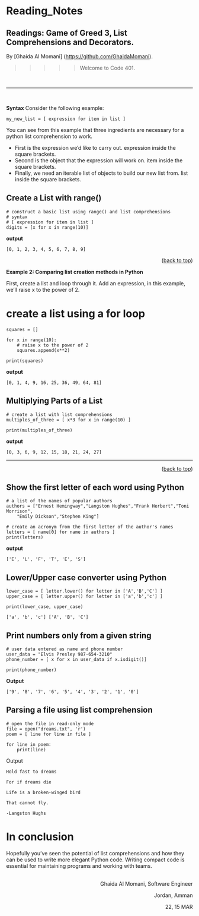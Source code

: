 # Reading_Notes
## Readings: Game of Greed 3, List Comprehensions and Decorators.

By [Ghaida Al Momani] (https://github.com/GhaidaMomani).

>>>>>Welcome to Code 401.
<br/>
<hr/>
<br/>


**Syntax**
Consider the following example:

```
my_new_list = [ expression for item in list ]
```
You can see from this example that three ingredients are necessary for a python list comprehension to work.

* First is the expression we’d like to carry out. expression inside the square brackets.
* Second is the object that the expression will work on. item inside the square brackets.
* Finally, we need an iterable list of objects to build our new list from. list inside the square brackets.

 ## Create a List with range()
```
# construct a basic list using range() and list comprehensions
# syntax
# [ expression for item in list ]
digits = [x for x in range(10)]

```

**output**
```
[0, 1, 2, 3, 4, 5, 6, 7, 8, 9]
```

<p align="right">(<a href="#top">back to top</a>)</p>

**Example 2: Comparing list creation methods in Python**

First, create a list and loop through it. Add an expression, in this example, we’ll raise x to the power of 2.

# create a list using a for loop
```
squares = []

for x in range(10):
    # raise x to the power of 2
    squares.append(x**2)

print(squares)
```
**output**
```
[0, 1, 4, 9, 16, 25, 36, 49, 64, 81]
```
## Multiplying Parts of a List

```
# create a list with list comprehensions
multiples_of_three = [ x*3 for x in range(10) ]

print(multiples_of_three)

```
**output**
```
[0, 3, 6, 9, 12, 15, 18, 21, 24, 27]

```
<hr/>
<p align="right">(<a href="#top">back to top</a>)</p>


## Show the first letter of each word using Python

```
# a list of the names of popular authors
authors = ["Ernest Hemingway","Langston Hughes","Frank Herbert","Toni Morrison",
    "Emily Dickson","Stephen King"]

# create an acronym from the first letter of the author's names
letters = [ name[0] for name in authors ]
print(letters)

```

**output**
```
['E', 'L', 'F', 'T', 'E', 'S']

```

## Lower/Upper case converter using Python

```
lower_case = [ letter.lower() for letter in ['A','B','C'] ]
upper_case = [ letter.upper() for letter in ['a','b','c'] ]

print(lower_case, upper_case)
```
```
['a', 'b', 'c'] ['A', 'B', 'C']
```
## Print numbers only from a given string
```
# user data entered as name and phone number
user_data = "Elvis Presley 987-654-3210"
phone_number = [ x for x in user_data if x.isdigit()]

print(phone_number)
```
**Output**
```
['9', '8', '7', '6', '5', '4', '3', '2', '1', '0']
```
## Parsing a file using list comprehension
```
# open the file in read-only mode
file = open("dreams.txt", 'r')
poem = [ line for line in file ]

for line in poem:
    print(line)
 ```
Output
```
Hold fast to dreams

For if dreams die

Life is a broken-winged bird

That cannot fly.

-Langston Hughs
```
# In conclusion
Hopefully you’ve seen the potential of list comprehensions and how they can be used to write more elegant Python code. Writing compact code is essential for maintaining programs and working with teams. 
 <br/><br/>

<p align="right">Ghaida Al Momani, Software Engineer</p>
<p align="right">Jordan, Amman</p>
  <p align="right">22, 15 MAR </p>